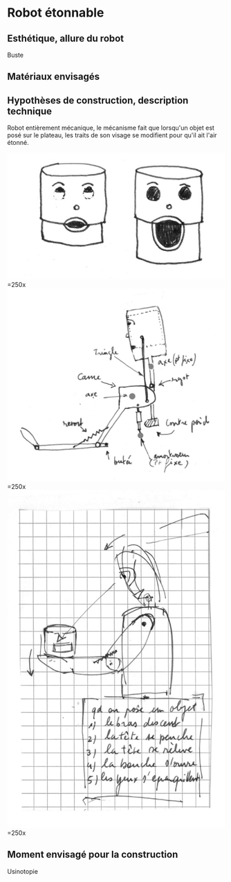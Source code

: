 # Robot étonnable


## Esthétique, allure du robot

Buste

## Matériaux envisagés

## Hypothèses de construction, description technique

Robot entièrement mécanique, le mécanisme fait que lorsqu'un objet est posé sur le plateau, les traits de son visage se modifient pour qu'il ait l'air étonné.

![](../ressources/robot-etonne-2.jpg)=250x
![](../ressources/robot-etonne-1.jpg)=250x
![](../ressources/robot-etonne-3.jpg)=250x

## Moment envisagé pour la construction

Usinotopie
